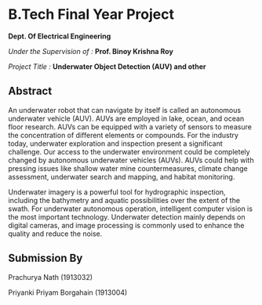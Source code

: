 # B.Tech Final Year Project
**Dept. Of Electrical Engineering**

*Under the Supervision of :*
**Prof. Binoy Krishna Roy**

*Project Title :*
**Underwater Object Detection (AUV) and other**

## Abstract
An underwater robot that can navigate by itself is called an autonomous underwater vehicle (AUV). AUVs are employed in lake, ocean, and ocean floor research. AUVs can be equipped with a variety of sensors to measure the concentration of different elements or compounds. For the industry today, underwater exploration and inspection present a significant challenge. Our access to the underwater environment could be completely changed by autonomous underwater vehicles (AUVs). AUVs could help with pressing issues like shallow water mine countermeasures, climate change assessment, underwater search and mapping, and habitat monitoring.

Underwater imagery is a powerful tool for hydrographic inspection, including the bathymetry and aquatic possibilities over the extent of the swath. For underwater autonomous operation, intelligent computer vision is the most important technology. Underwater detection mainly depends on  digital cameras, and image processing is commonly used to enhance the quality and reduce the noise.

## Submission By
Prachurya Nath (1913032)

Priyanki Priyam Borgahain (1913004)
